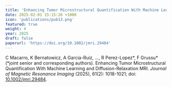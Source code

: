 ```yaml
---
title: 'Enhancing Tumor Microstructural Quantification With Machine Learning and Diffusion-Relaxation MRI'
date: 2025-02-01 15:15:26 +1000
icon: 'publications/pub13.png'
featured: true
weight: 4
year: 2025
draft: false
paperurl: 'https://doi.org/10.1002/jmri.29484'
---
```


C Macarro, K Bernatowicz, A Garcia-Ruiz, ..., R Perez-Lopez*, F Grussu* (*joint senior and corresponding authors). Enhancing Tumor Microstructural Quantification With Machine Learning and Diffusion-Relaxation MRI. *Journal of Magnetic Resonance Imaging* (2025), 61(2): 1018-1021; doi: [10.1002/jmri.29484](https://doi.org/10.1002/jmri.29484).
